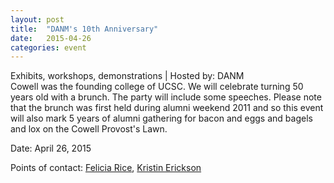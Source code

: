 ```yaml
---
layout: post
title:  "DANM's 10th Anniversary"
date:   2015-04-26
categories: event
---
```

<div class="event-type-host">Exhibits, workshops, demonstrations | Hosted by: DANM</div>
Cowell was the founding college of UCSC. We will celebrate turning 50 years old with a brunch. The party will include some speeches. Please note that the brunch was first held during alumni weekend 2011 and so this event will also mark 5 years of alumni gathering for bacon and eggs and bagels and lox on the Cowell Provost&#39;s Lawn.

Date: April 26, 2015

Points of contact: [Felicia Rice](mailto:fsrice@ucsc.edu), [Kristin Erickson](mailto:kge@ucsc.edu)